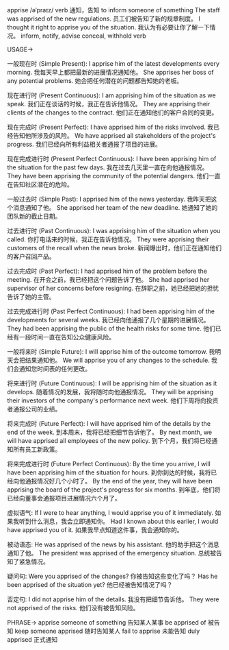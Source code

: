 apprise /əˈpraɪz/
verb
通知，告知
to inform someone of something
The staff was apprised of the new regulations.  员工们被告知了新的规章制度。
I thought it right to apprise you of the situation. 我认为有必要让你了解一下情况。
inform, notify, advise
conceal, withhold
verb

USAGE->

一般现在时 (Simple Present):
I apprise him of the latest developments every morning. 我每天早上都把最新的进展情况通知他。
She apprises her boss of any potential problems. 她会把任何潜在的问题都告知她的老板。


现在进行时 (Present Continuous):
I am apprising him of the situation as we speak. 我们正在谈话的时候，我正在告诉他情况。
They are apprising their clients of the changes to the contract. 他们正在通知他们的客户合同的变更。


现在完成时 (Present Perfect):
I have apprised him of the risks involved. 我已经告知他所涉及的风险。
We have apprised all stakeholders of the project's progress. 我们已经向所有利益相关者通报了项目的进展。


现在完成进行时 (Present Perfect Continuous):
I have been apprising him of the situation for the past few days. 我在过去几天里一直在向他通报情况。
They have been apprising the community of the potential dangers. 他们一直在告知社区潜在的危险。


一般过去时 (Simple Past):
I apprised him of the news yesterday. 我昨天把这个消息通知了他。
She apprised her team of the new deadline. 她通知了她的团队新的截止日期。


过去进行时 (Past Continuous):
I was apprising him of the situation when you called. 你打电话来的时候，我正在告诉他情况。
They were apprising their customers of the recall when the news broke.  新闻爆出时，他们正在通知他们的客户召回产品。


过去完成时 (Past Perfect):
I had apprised him of the problem before the meeting. 在开会之前，我已经把这个问题告诉了他。
She had apprised her supervisor of her concerns before resigning. 在辞职之前，她已经把她的担忧告诉了她的主管。


过去完成进行时 (Past Perfect Continuous):
I had been apprising him of the developments for several weeks. 我已经向他通报了几个星期的进展情况。
They had been apprising the public of the health risks for some time.  他们已经有一段时间一直在告知公众健康风险。


一般将来时 (Simple Future):
I will apprise him of the outcome tomorrow. 我明天会把结果通知他。
We will apprise you of any changes to the schedule. 我们会通知您时间表的任何更改。


将来进行时 (Future Continuous):
I will be apprising him of the situation as it develops.  随着情况的发展，我将随时向他通报情况。
They will be apprising their investors of the company's performance next week.  他们下周将向投资者通报公司的业绩。


将来完成时 (Future Perfect):
I will have apprised him of the details by the end of the week.  到本周末，我将已经把细节告诉他了。
By next month, we will have apprised all employees of the new policy. 到下个月，我们将已经通知所有员工新政策。


将来完成进行时 (Future Perfect Continuous):
By the time you arrive, I will have been apprising him of the situation for hours.  到你到达的时候，我将已经向他通报情况好几个小时了。
By the end of the year, they will have been apprising the board of the project's progress for six months. 到年底，他们将已经向董事会通报项目进展情况六个月了。


虚拟语气:
If I were to hear anything, I would apprise you of it immediately. 如果我听到什么消息，我会立即通知你。
Had I known about this earlier, I would have apprised you of it. 如果我早点知道这件事，我会通知你的。


被动语态:
He was apprised of the news by his assistant.  他的助手把这个消息通知了他。
The president was apprised of the emergency situation. 总统被告知了紧急情况。


疑问句:
Were you apprised of the changes? 你被告知这些变化了吗？
Has he been apprised of the situation yet?  他已经被告知情况了吗？


否定句:
I did not apprise him of the details. 我没有把细节告诉他。
They were not apprised of the risks. 他们没有被告知风险。

PHRASE->
apprise someone of something  告知某人某事
be apprised of  被告知
keep someone apprised  随时告知某人
fail to apprise  未能告知
duly apprised  正式通知


